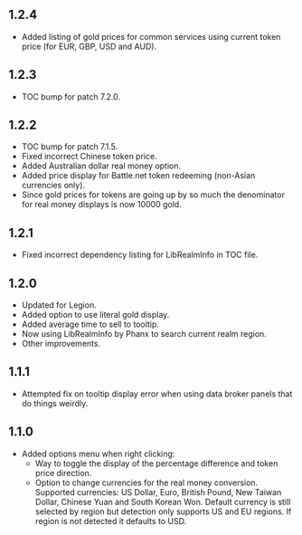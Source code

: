 ## 1.2.4
* Added listing of gold prices for common services using current token price (for EUR, GBP, USD and AUD).

## 1.2.3
* TOC bump for patch 7.2.0.

## 1.2.2
* TOC bump for patch 7.1.5.
* Fixed incorrect Chinese token price.
* Added Australian dollar real money option.
* Added price display for Battle.net token redeeming (non-Asian currencies only).
* Since gold prices for tokens are going up by so much the denominator for real money displays is now 10000 gold.

## 1.2.1
* Fixed incorrect dependency listing for LibRealmInfo in TOC file.

## 1.2.0
* Updated for Legion.
* Added option to use literal gold display.
* Added average time to sell to tooltip.
* Now using LibRealmInfo by Phanx to search current realm region.
* Other improvements.

## 1.1.1
* Attempted fix on tooltip display error when using data broker panels that do things weirdly.

## 1.1.0
* Added options menu when right clicking:
	* Way to toggle the display of the percentage difference and token price direction.
	* Option to change currencies for the real money conversion. Supported currencies: US Dollar, Euro, British Pound, New Taiwan Dollar, Chinese Yuan and South Korean Won. Default currency is still selected by region but detection only supports US and EU regions. If region is not detected it defaults to USD.